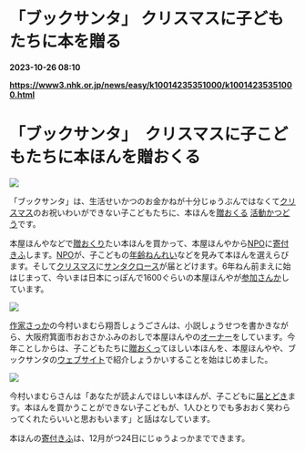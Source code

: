 # 「ブックサンタ」 クリスマスに子どもたちに本を贈る

**2023-10-26 08:10**

**https://www3.nhk.or.jp/news/easy/k10014235351000/k10014235351000.html**

「ブックサンタ」　クリスマスに子こどもたちに本ほんを贈おくる
==============================

![](https://www3.nhk.or.jp/news/html/20231024/K10014235351_2310241134_1024122615_01_05.jpg)  

「ブックサンタ」は、生活せいかつのお金かねが十分じゅうぶんではなくて[クリスマス](javascript:void(0))のお祝いわいができない子こどもたちに、本ほんを[贈おくる](javascript:void(0)) [活動かつどう](javascript:void(0))です。

本屋ほんやなどで[贈おくり](javascript:void(0))たい本ほんを買かって、本屋ほんやから[NPO](javascript:void(0))に[寄付きふ](javascript:void(0))します。[NPO](javascript:void(0))が、子こどもの[年齢ねんれい](javascript:void(0))などを見みて本ほんを選えらびます。そして[クリスマス](javascript:void(0))に[サンタクロース](javascript:void(0))が届とどけます。6年ねん前まえに始はじまって、今いまは日本にっぽんで1600ぐらいの本屋ほんやが[参加さんか](javascript:void(0))しています。

![](https://www3.nhk.or.jp/news/html/20231024/K10014235351_2310241129_1024122615_01_04.jpg)

[作家さっか](javascript:void(0))の今村いまむら翔吾しょうごさんは、小説しょうせつを書かきながら、大阪府箕面市おおさかふみのおしで本屋ほんやの[オーナー](javascript:void(0))をしています。今年ことしからは、子こどもたちに[贈おくっ](javascript:void(0))てほしい本ほんを、本屋ほんやや、ブックサンタの[ウェブサイト](javascript:void(0))で紹介しょうかいすることを始はじめました。

![](https://www3.nhk.or.jp/news/html/20231024/K10014235351_2310241135_1024122615_02_01.jpg)

今村いまむらさんは「あなたが読よんでほしい本ほんが、子こどもに[届とどき](javascript:void(0))ます。本ほんを買かうことができない子こどもが、1人ひとりでも多おおく笑わらってくれたらいいと思おもいます」と話はなしています。

本ほんの[寄付きふ](javascript:void(0))は、12月がつ24日にじゅうよっかまでできます。